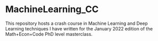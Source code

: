 # MachineLearning_CC
This repository hosts a crash course in Machine Learning and Deep Learning techniques I have written for the January 2022 edition of the Math+Econ+Code PhD level masterclass.
